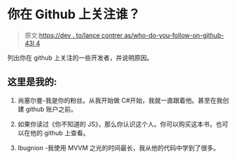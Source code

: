 # 你在 Github 上关注谁？

> 原文:[https://dev . to/lance contrer as/who-do-you-follow-on-github-43l 4](https://dev.to/lancecontreras/who-do-you-follow-on-github-43l4)

列出你在 github 上关注的一些开发者，并说明原因。

## [](#heres-mine)这里是我的:

1.  尚塞尔曼-我是你的粉丝。从我开始做 C#开始，我就一直跟着他。甚至在我创建 github 账户之前。

2.  如果你读过《你不知道的 JS》，那么你认识这个人。你可以购买这本书，也可以在他的 github 上查看。

3.  lbugnion -我使用 MVVM 之光的时间最长，我从他的代码中学到了很多。